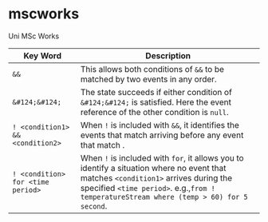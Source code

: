 # mscworks
Uni MSc Works

Key Word|Description
---------|---------
`&&`|This allows both conditions of `&&` to be matched by two events in any order.|
`&#124;&#124;`|The state succeeds if either condition of `&#124;&#124;` is satisfied. Here the event reference of the other condition is `null`.|
`! <condition1> && <condition2>`| When `!` is included with `&&`, it identifies the events that match <condition2> arriving before any event that match <condition1>.|
`! <condition> for <time period>`| When `!` is included with `for`, it allows you to identify a situation where no event that matches `<condition1>` arrives during the specified `<time period>`.  e.g.,`from ! temperatureStream where (temp > 60) for 5 second`.|


